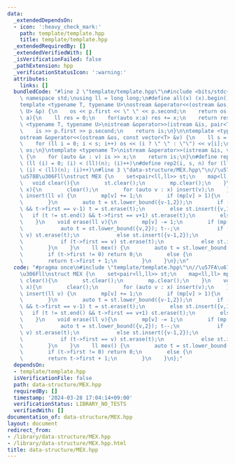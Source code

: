 ```yaml
---
data:
  _extendedDependsOn:
  - icon: ':heavy_check_mark:'
    path: template/template.hpp
    title: template/template.hpp
  _extendedRequiredBy: []
  _extendedVerifiedWith: []
  _isVerificationFailed: false
  _pathExtension: hpp
  _verificationStatusIcon: ':warning:'
  attributes:
    links: []
  bundledCode: "#line 2 \"template/template.hpp\"\n#include <bits/stdc++.h>\nusing\
    \ namespace std;\nusing ll = long long;\n#define all(x) (x).begin(), (x).end()\n\
    template <typename T, typename U>\nostream &operator<<(ostream &os, const pair<T,\
    \ U> &p) {\n    os << p.first << \" \" << p.second;\n    return os;\n}\nll sum(vector<ll>\
    \ a){\n    ll res = 0;\n    for(auto x:a) res += x;\n    return res;\n}\ntemplate\
    \ <typename T, typename U>\nistream &operator>>(istream &is, pair<T, U> &p) {\n\
    \    is >> p.first >> p.second;\n    return is;\n}\n\ntemplate <typename T>\n\
    ostream &operator<<(ostream &os, const vector<T> &v) {\n    ll s = (ll)v.size();\n\
    \    for (ll i = 0; i < s; i++) os << (i ? \" \" : \"\") << v[i];\n    return\
    \ os;\n}\ntemplate <typename T>\nistream &operator>>(istream &is, vector<T> &v)\
    \ {\n    for (auto &x : v) is >> x;\n    return is;\n}\n#define rep(i, n) for\
    \ (ll (i) = 0; (i) < (ll)(n); (i)++)\n#define rep2(i, s, n) for (ll (i) = (s);\
    \ (i) < (ll)(n); (i)++)\n#line 3 \"data-structure/MEX.hpp\"\n//\u57FA\u672C\u306E\
    \u578B\u306Fll\nstruct MEX {\n    set<pair<ll,ll>> st;\n    map<ll,ll> mp;\n \
    \   void clear(){\n        st.clear();\n        mp.clear();\n    }\n    void set(vector<ll>\
    \ x){\n        clear();\n        for (auto v : x) insert(v);\n    }\n    void\
    \ insert(ll v) {\n        mp[v] += 1;\n        if (mp[v] > 1){\n            return;\n\
    \        }\n        auto t = st.lower_bound({v-1,2});\n        if (t != st.end()\
    \ && t->first == v-1) t = st.erase(t);\n        else st.insert({v,1});\n     \
    \   if (t != st.end() && t->first == v+1) st.erase(t);\n        else st.insert({v,2});\n\
    \    }\n    void erase(ll v){\n        mp[v] -= 1;\n        if (mp[v] == 0) {\n\
    \            auto t = st.lower_bound({v,2}); t--;\n            if (t->first ==\
    \ v) st.erase(t);\n            else st.insert({v-1,2});\n            t = st.lower_bound({v,2});\n\
    \            if (t->first == v) st.erase(t);\n            else st.insert({v+1,1});\n\
    \        }\n    }\n    ll mex() {\n        auto t = st.lower_bound({0,-1});\n\
    \        if (t->first != 0) return 0;\n        else {\n            t++;\n    \
    \        return t->first + 1;\n        }\n    }\n};\n"
  code: "#pragma once\n#include \"template/template.hpp\"\n//\u57FA\u672C\u306E\u578B\
    \u306Fll\nstruct MEX {\n    set<pair<ll,ll>> st;\n    map<ll,ll> mp;\n    void\
    \ clear(){\n        st.clear();\n        mp.clear();\n    }\n    void set(vector<ll>\
    \ x){\n        clear();\n        for (auto v : x) insert(v);\n    }\n    void\
    \ insert(ll v) {\n        mp[v] += 1;\n        if (mp[v] > 1){\n            return;\n\
    \        }\n        auto t = st.lower_bound({v-1,2});\n        if (t != st.end()\
    \ && t->first == v-1) t = st.erase(t);\n        else st.insert({v,1});\n     \
    \   if (t != st.end() && t->first == v+1) st.erase(t);\n        else st.insert({v,2});\n\
    \    }\n    void erase(ll v){\n        mp[v] -= 1;\n        if (mp[v] == 0) {\n\
    \            auto t = st.lower_bound({v,2}); t--;\n            if (t->first ==\
    \ v) st.erase(t);\n            else st.insert({v-1,2});\n            t = st.lower_bound({v,2});\n\
    \            if (t->first == v) st.erase(t);\n            else st.insert({v+1,1});\n\
    \        }\n    }\n    ll mex() {\n        auto t = st.lower_bound({0,-1});\n\
    \        if (t->first != 0) return 0;\n        else {\n            t++;\n    \
    \        return t->first + 1;\n        }\n    }\n};"
  dependsOn:
  - template/template.hpp
  isVerificationFile: false
  path: data-structure/MEX.hpp
  requiredBy: []
  timestamp: '2024-03-28 17:04:14+09:00'
  verificationStatus: LIBRARY_NO_TESTS
  verifiedWith: []
documentation_of: data-structure/MEX.hpp
layout: document
redirect_from:
- /library/data-structure/MEX.hpp
- /library/data-structure/MEX.hpp.html
title: data-structure/MEX.hpp
---
```

